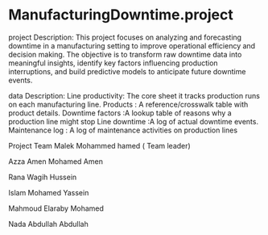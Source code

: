 # ManufacturingDowntime.project

project Description:
 This project focuses on analyzing and forecasting downtime in a
 manufacturing setting to improve operational efficiency and decision
making. The objective is to transform raw downtime data into
 meaningful insights, identify key factors influencing production
 interruptions, and build predictive models to anticipate future
 downtime events.
 
data Description:
 Line productivity: The core sheet  it tracks production runs on each manufacturing
 line.
 Products : A reference/crosswalk table with product details.
 Downtime factors :A lookup table of reasons why a production line might stop
 Line downtime :A log of actual downtime events.
 Maintenance log :  A log of maintenance activities on production lines

 
Project Team 
Malek Mohammed hamed ( Team leader) 

Azza Amen Mohamed Amen

Rana Wagih Hussein

Islam Mohamed Yassein 

Mahmoud Elaraby Mohamed 

Nada Abdullah Abdullah
